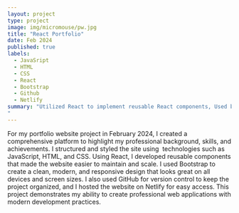 ```yaml
---
layout: project
type: project
image: img/micromouse/pw.jpg
title: "React Portfolio"
date: Feb 2024
published: true
labels:
  - JavaSript
  - HTML
  - CSS
  - React
  - Bootstrap
  - Github
  - Netlify
summary: "Utilized React to implement reusable React components, Used bootstrap for clean and modern styling, Holds all of my professional information & demonstrates experience.
"
---
```


For my portfolio website project in February 2024, I created a comprehensive platform to highlight my professional background, skills, and achievements. I structured and styled the site using  technologies such as JavaScript, HTML, and CSS. Using React, I developed reusable components that made the website easier to maintain and scale. I used Bootstrap to create a clean, modern, and responsive design that looks great on all devices and screen sizes. I also used GitHub for version control to keep the project organized, and I hosted the website on Netlify for easy access. This project demonstrates my ability to create professional web applications with modern development practices.
